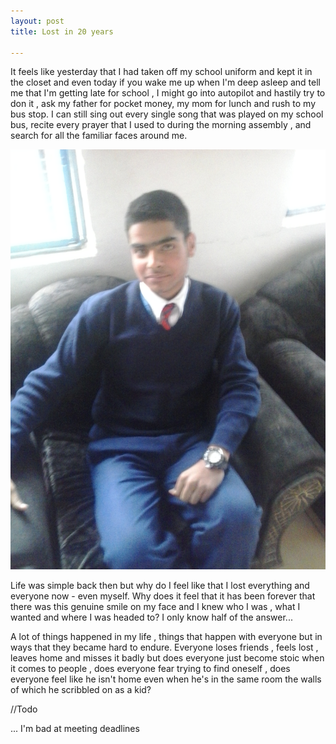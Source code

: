 ```yaml
---
layout: post
title: Lost in 20 years

---
```

It feels like yesterday that I had taken off my school uniform and kept it in the closet and even today if you wake me up when I'm  deep asleep and tell me that I'm getting late for school , I might go into autopilot and hastily try to don it , ask my father for pocket money, my mom for lunch and rush to my bus stop. I can still sing out every single song that was played on my school bus, recite every prayer that I used to during the morning assembly , and search for all the familiar faces around me.

![Yes we had smuggled a phone inside our school](/uploads/20150624_124842.jpg "Me 5 years back")

Life was simple back then  but why do I feel like that I lost everything and everyone now  - even myself.  Why does it feel that it has been forever that there was this genuine smile on my face and I knew who I was , what I wanted and where I was headed to? I only know half of the answer...

A lot  of things happened in my life , things that happen with everyone but in ways that they became hard to endure. Everyone loses friends , feels lost , leaves home and misses it badly but does everyone just become stoic when it comes to people , does everyone fear trying to find oneself , does everyone feel like he isn't home even when he's in the same room the walls of which he scribbled on as a kid?

//Todo

... I'm bad at meeting deadlines
